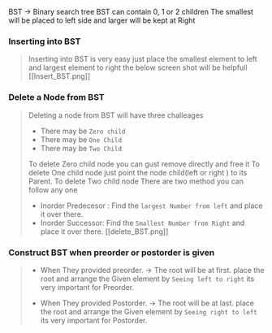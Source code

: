 
BST -> Binary search tree
BST can contain 0, 1 or 2 children
The smallest will be placed to left side and larger will be kept at Right

### Inserting into BST 
> Inserting into BST is very easy just place the smallest element to left and largest element to right the below screen shot will be helpfull
> [[Insert_BST.png]]


### Delete a Node from BST

> Deleting a node from BST will have three challeages
>- There may be `Zero child`
>- There may be `One Child`
>- There may be `Two Child`
>
>To delete Zero child node you can gust remove directly and free it
>To delete One child node just point the node child(left or right ) to its Parent.
>To delete Two child node There are two method you can follow any one
>- Inorder Predecesor : Find the `largest Number from left` and place it over there.
>- Inorder Successor: Find the `Smallest Number from Right` and place it over there.
>[[delete_BST.png]]


### Construct BST when preorder or postorder is given

> - When They provided preorder. -> The root will be at first. place the root and arrange the Given element by `Seeing left to right` its very important for Preorder.
> 
> - When They provided Postorder. -> The root will be at last. place the root and arrange the Given element by `Seeing right to left` its very important for Postorder.

